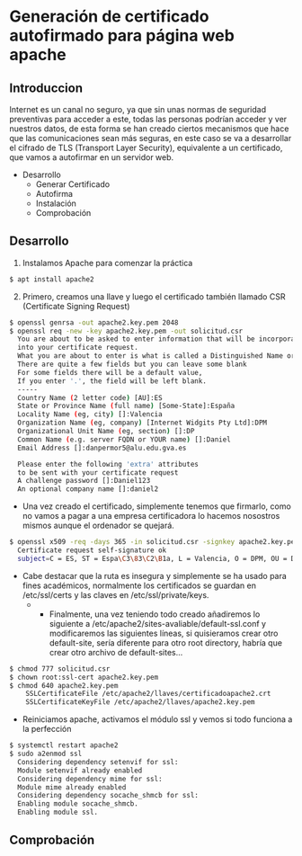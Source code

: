 # Generación de certificado autofirmado para página web apache

## Introduccion
Internet es un canal no seguro, ya que sin unas normas de seguridad preventivas para acceder a este, todas las personas podrían acceder y ver nuestros datos, de esta forma se han creado ciertos mecanismos que hace que las comunicaciones sean más seguras, en este caso se va a desarrollar el cifrado de TLS (Transport Layer Security), equivalente a un certificado, que vamos a autofirmar en un servidor web.

- Desarrollo
  - Generar Certificado
  - Autofirma
  - Instalación
  - Comprobación

## Desarrollo 

1. Instalamos Apache para comenzar la práctica
```bash
$ apt install apache2

```
2. Primero, creamos una llave y luego el certificado también llamado CSR (Certificate Signing Request)
```bash
$ openssl genrsa -out apache2.key.pem 2048
$ openssl req -new -key apache2.key.pem -out solicitud.csr
  You are about to be asked to enter information that will be incorporated
  into your certificate request.
  What you are about to enter is what is called a Distinguished Name or a DN.
  There are quite a few fields but you can leave some blank
  For some fields there will be a default value,
  If you enter '.', the field will be left blank.
  -----
  Country Name (2 letter code) [AU]:ES
  State or Province Name (full name) [Some-State]:España
  Locality Name (eg, city) []:Valencia
  Organization Name (eg, company) [Internet Widgits Pty Ltd]:DPM
  Organizational Unit Name (eg, section) []:DP
  Common Name (e.g. server FQDN or YOUR name) []:Daniel
  Email Address []:danpermor5@alu.edu.gva.es

  Please enter the following 'extra' attributes
  to be sent with your certificate request
  A challenge password []:Daniel123
  An optional company name []:daniel2

```

- Una vez creado el certificado, simplemente tenemos que firmarlo, como no vamos a pagar a una empresa certificadora lo hacemos nosostros mismos aunque el ordenador se quejará.
```bash
$ openssl x509 -req -days 365 -in solicitud.csr -signkey apache2.key.pem -out certificadoapache2.crt
  Certificate request self-signature ok
  subject=C = ES, ST = Espa\C3\83\C2\B1a, L = Valencia, O = DPM, OU = DP, CN = Daniel, emailAddress = danpermor5@alu.edu.gva.es

```


- Cabe destacar que la ruta es insegura y simplemente se ha usado para fines académicos, normalmente los certificados se guardan en /etc/ssl/certs y las claves en /etc/ssl/private/keys.
  - - Finalmente, una vez teniendo todo creado añadiremos lo siguiente a /etc/apache2/sites-avaliable/default-ssl.conf y modificaremos las siguientes líneas, si quisieramos crear otro default-site, sería diferente para otro root directory, habría que crear otro archivo de default-sites...
```bash
$ chmod 777 solicitud.csr
$ chown root:ssl-cert apache2.key.pem 
$ chmod 640 apache2.key.pem
    SSLCertificateFile /etc/apache2/llaves/certificadoapache2.crt
    SSLCertificateKeyFile /etc/apache2/llaves/apache2.key.pem
```

- Reiniciamos apache, activamos el módulo ssl y vemos si todo funciona a la perfección
```bash
$ systemctl restart apache2
$ sudo a2enmod ssl
  Considering dependency setenvif for ssl:
  Module setenvif already enabled
  Considering dependency mime for ssl:
  Module mime already enabled
  Considering dependency socache_shmcb for ssl:
  Enabling module socache_shmcb.
  Enabling module ssl.
```

## Comprobación 


